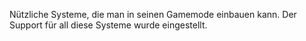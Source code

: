 Nützliche Systeme, die man in seinen Gamemode einbauen kann. Der Support für all diese Systeme wurde eingestellt.
